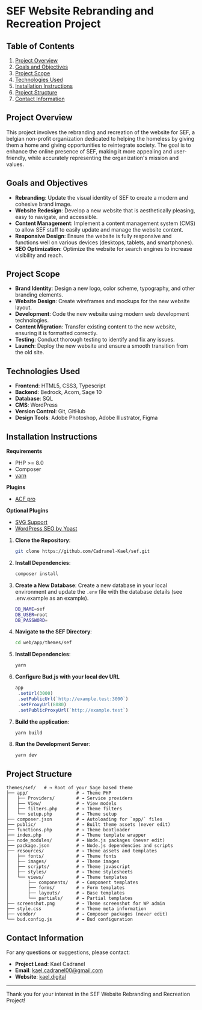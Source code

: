 # SEF Website Rebranding and Recreation Project

## Table of Contents

1. [Project Overview](#project-overview)
2. [Goals and Objectives](#goals-and-objectives)
3. [Project Scope](#project-scope)
4. [Technologies Used](#technologies-used)
5. [Installation Instructions](#installation-instructions)
7. [Project Structure](#project-structure)
9. [Contact Information](#contact-information)

## Project Overview

This project involves the rebranding and recreation of the website for SEF, a belgian non-profit organization dedicated to helping the homeless by giving them a home and giving opportunities to reintegrate society. The goal is to enhance the online presence of SEF, making it more appealing and user-friendly, while accurately representing the organization's mission and values.

## Goals and Objectives

- **Rebranding**: Update the visual identity of SEF to create a modern and cohesive brand image.
- **Website Redesign**: Develop a new website that is aesthetically pleasing, easy to navigate, and accessible.
- **Content Management**: Implement a content management system (CMS) to allow SEF staff to easily update and manage the website content.
- **Responsive Design**: Ensure the website is fully responsive and functions well on various devices (desktops, tablets, and smartphones).
- **SEO Optimization**: Optimize the website for search engines to increase visibility and reach.

## Project Scope

- **Brand Identity**: Design a new logo, color scheme, typography, and other branding elements.
- **Website Design**: Create wireframes and mockups for the new website layout.
- **Development**: Code the new website using modern web development technologies.
- **Content Migration**: Transfer existing content to the new website, ensuring it is formatted correctly.
- **Testing**: Conduct thorough testing to identify and fix any issues.
- **Launch**: Deploy the new website and ensure a smooth transition from the old site.

## Technologies Used

- **Frontend**: HTML5, CSS3, Typescript
- **Backend**: Bedrock, Acorn, Sage 10
- **Database**: SQL
- **CMS**: WordPress
- **Version Control**: Git, GitHub
- **Design Tools**: Adobe Photoshop, Adobe Illustrator, Figma

## Installation Instructions

**Requirements**
- PHP >= 8.0
- Composer
- [yarn](https://yarnpkg.com/)

**Plugins**
- [ACF pro](https://www.advancedcustomfields.com/pro/)

**Optional Plugins**
- [SVG Support](https://wordpress.org/plugins/svg-support/)
- [WordPress SEO by Yoast](https://wordpress.org/plugins/wordpress-seo/)

1. **Clone the Repository**:
   ```bash
   git clone https://github.com/Cadranel-Kael/sef.git
   ```
2. **Install Dependencies**:
   ```bash
   composer install
   ```
3. **Create a New Database**:
   Create a new database in your local environment and update the `.env` file with the database details (see .env.example as an example).
   ```bash
   DB_NAME=sef
   DB_USER=root
   DB_PASSWORD=
   ```
4. **Navigate to the SEF Directory**:
   ```bash
   cd web/app/themes/sef
   ```
6. **Install Dependencies**:
   ```bash
   yarn
   ```
7. **Configure Bud.js with your local dev URL**
   ```javascript
   app
    .setUrl(3000)
    .setPublicUrl(`http://example.test:3000`)
    .setProxyUrl(8080)
    .setPublicProxyUrl(`http://example.test`)
   ```
8. **Build the application**:
   ```bash
   yarn build
   ```
9. **Run the Development Server**:
   ```bash
   yarn dev
   ```
   
## Project Structure

```
themes/sef/   # → Root of your Sage based theme
├── app/                  # → Theme PHP
│   ├── Providers/        # → Service providers
│   ├── View/             # → View models
│   ├── filters.php       # → Theme filters
│   └── setup.php         # → Theme setup
├── composer.json         # → Autoloading for `app/` files
├── public/               # → Built theme assets (never edit)
├── functions.php         # → Theme bootloader
├── index.php             # → Theme template wrapper
├── node_modules/         # → Node.js packages (never edit)
├── package.json          # → Node.js dependencies and scripts
├── resources/            # → Theme assets and templates
│   ├── fonts/            # → Theme fonts
│   ├── images/           # → Theme images
│   ├── scripts/          # → Theme javascript
│   ├── styles/           # → Theme stylesheets
│   └── views/            # → Theme templates
│       ├── components/   # → Component templates
│       ├── forms/        # → Form templates
│       ├── layouts/      # → Base templates
│       └── partials/     # → Partial templates
├── screenshot.png        # → Theme screenshot for WP admin
├── style.css             # → Theme meta information
├── vendor/               # → Composer packages (never edit)
└── bud.config.js         # → Bud configuration
```

## Contact Information

For any questions or suggestions, please contact:

- **Project Lead**: Kael Cadranel
- **Email**: kael.cadranel00@gmail.com
- **Website**: [kael.digital](https://www.kael.digital/)

---

Thank you for your interest in the SEF Website Rebranding and Recreation Project!
